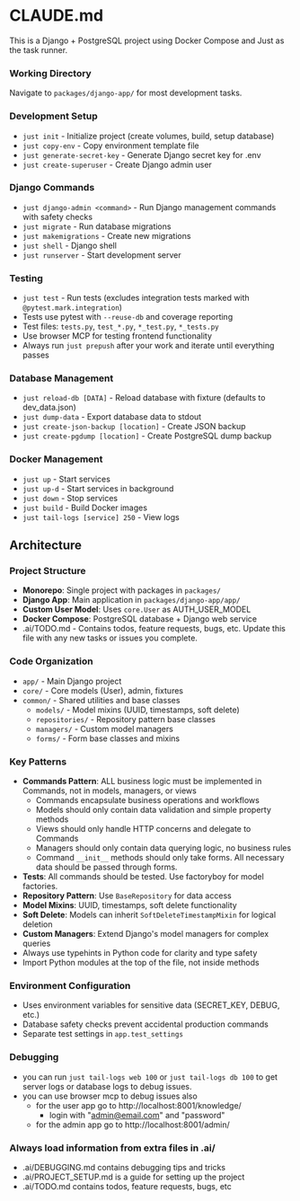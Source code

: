 # CLAUDE.md

This is a Django + PostgreSQL project using Docker Compose and Just as the task runner.

### Working Directory
Navigate to `packages/django-app/` for most development tasks.

### Development Setup
- `just init` - Initialize project (create volumes, build, setup database)
- `just copy-env` - Copy environment template file
- `just generate-secret-key` - Generate Django secret key for .env
- `just create-superuser` - Create Django admin user

### Django Commands
- `just django-admin <command>` - Run Django management commands with safety checks
- `just migrate` - Run database migrations
- `just makemigrations` - Create new migrations
- `just shell` - Django shell
- `just runserver` - Start development server

### Testing
- `just test` - Run tests (excludes integration tests marked with `@pytest.mark.integration`)
- Tests use pytest with `--reuse-db` and coverage reporting
- Test files: `tests.py`, `test_*.py`, `*_test.py`, `*_tests.py`
- Use browser MCP for testing frontend functionality
- Always run `just prepush` after your work and iterate until everything passes

### Database Management
- `just reload-db [DATA]` - Reload database with fixture (defaults to dev_data.json)
- `just dump-data` - Export database data to stdout
- `just create-json-backup [location]` - Create JSON backup
- `just create-pgdump [location]` - Create PostgreSQL dump backup

### Docker Management
- `just up` - Start services
- `just up-d` - Start services in background
- `just down` - Stop services
- `just build` - Build Docker images
- `just tail-logs [service] 250` - View logs

## Architecture

### Project Structure
- **Monorepo**: Single project with packages in `packages/`
- **Django App**: Main application in `packages/django-app/app/`
- **Custom User Model**: Uses `core.User` as AUTH_USER_MODEL
- **Docker Compose**: PostgreSQL database + Django web service
- .ai/TODO.md - Contains todos, feature requests, bugs, etc. Update this file 
  with any new tasks or issues you complete.

### Code Organization
- `app/` - Main Django project
- `core/` - Core models (User), admin, fixtures
- `common/` - Shared utilities and base classes
  - `models/` - Model mixins (UUID, timestamps, soft delete)
  - `repositories/` - Repository pattern base classes
  - `managers/` - Custom model managers
  - `forms/` - Form base classes and mixins

### Key Patterns
- **Commands Pattern**: ALL business logic must be implemented in Commands, not in models, managers, or views
  - Commands encapsulate business operations and workflows
  - Models should only contain data validation and simple property methods
  - Views should only handle HTTP concerns and delegate to Commands
  - Managers should only contain data querying logic, no business rules
  - Command `__init__` methods should only take forms. All necessary data should be passed through forms.
- **Tests**: All commands should be tested. Use factoryboy for model factories.
- **Repository Pattern**: Use `BaseRepository` for data access
- **Model Mixins**: UUID, timestamps, soft delete functionality
- **Soft Delete**: Models can inherit `SoftDeleteTimestampMixin` for logical deletion
- **Custom Managers**: Extend Django's model managers for complex queries
- Always use typehints in Python code for clarity and type safety
- Import Python modules at the top of the file, not inside methods

### Environment Configuration
- Uses environment variables for sensitive data (SECRET_KEY, DEBUG, etc.)
- Database safety checks prevent accidental production commands
- Separate test settings in `app.test_settings`

### Debugging
- you can run `just tail-logs web 100` or `just tail-logs db 100`
  to get server logs or database logs to debug issues.
- you can use browser mcp to debug issues also
  - for the user app go to http://localhost:8001/knowledge/
    - login with "admin@email.com" and "password"
  - for the admin app go to http://localhost:8001/admin/

### Always load information from extra files in .ai/
- .ai/DEBUGGING.md contains debugging tips and tricks
- .ai/PROJECT_SETUP.md is a guide for setting up the project
- .ai/TODO.md contains todos, feature requests, bugs, etc
